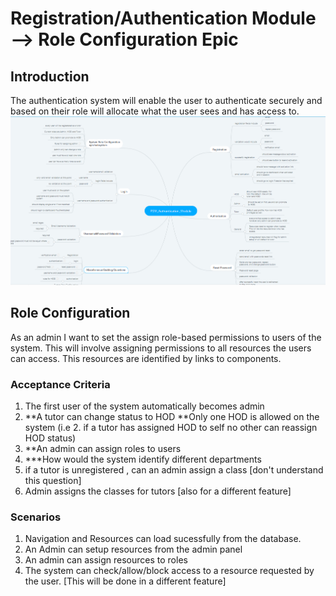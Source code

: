 # Registration/Authentication Module --> Role Configuration Epic
## Introduction
The authentication system will enable the user to authenticate securely and based on their role will allocate what the user sees and has access to.
![Authentication module](../auth.PNG)
<!-- ![Authentication module](../../karate/k01.PNG) -->
## Role Configuration

As an admin I want to set the assign role-based permissions to users of the system.  This will involve assigning permissions to all resources the users can access.  This resources are identified by links to components.

### Acceptance Criteria
1. The first user of the system automatically becomes admin
1. **A tutor can change status to HOD
**Only one HOD is allowed on the system (i.e 2. if a tutor has assigned HOD to self no other can reassign HOD status)
3. **An admin can assign roles to users
4. ***How would the system identify different departments
5. if a tutor is unregistered , can an admin assign a class [don't understand this question]
6. Admin assigns the classes for tutors [also for a different feature]

### Scenarios
1. Navigation and Resources can load sucessfully from the database.
1. An Admin can setup resources from the admin panel
1. An admin can assign resources to roles
1. The system can check/allow/block access to a resource requested by the user. [This will be done in a different feature]


